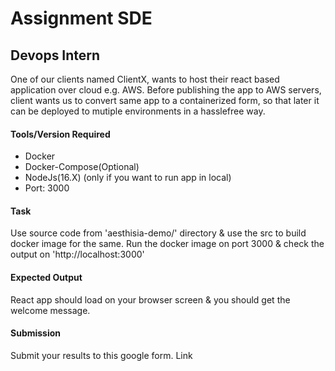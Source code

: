 # Assignment SDE 
## Devops Intern

One of our clients named ClientX, wants to host their react based application over cloud e.g. AWS. Before publishing the app to AWS servers, client wants us to convert same app to a containerized form, so that later it can be deployed to mutiple environments in a hasslefree way. 

#### Tools/Version Required
- Docker
- Docker-Compose(Optional)
- NodeJs(16.X) (only if you want to run app in local)
- Port: 3000

#### Task
Use source code from 'aesthisia-demo/' directory & use the src to build docker image for the same. 
Run the docker image on port 3000 & check the output on 'http://localhost:3000'

#### Expected Output

React app should load on your browser screen & you should get the welcome message. 

#### Submission

Submit your results to this google form. Link


